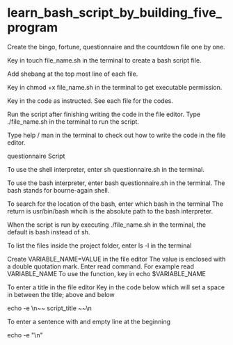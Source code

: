 # learn_bash_script_by_building_five_program

Create the bingo, fortune, questionnaire and the countdown file one by one.

Key in touch file_name.sh in the terminal to create a bash script file.

Add shebang at the top most line of each file.

Key in chmod +x file_name.sh in the terminal to get executable permission.

Key in the code as instructed. See each file for the codes.

Run the script after finishing writing the code in the file editor. Type ./file_name.sh in the terminal to run the script. 

Type help / man in the terminal to check out how to write the code in the file editor. 


questionnaire Script

To use the shell interpreter, enter sh questionnaire.sh in the terminal. 

To use the bash interpreter, enter bash questionnaire.sh in the terminal. The bash stands for bourne-again shell.

To search for the location of the bash, enter which bash in the terminal
The return is usr/bin/bash whcih is the absolute path to the bash interpreter. 

When the script is run by executing ./file_name.sh in the terminal, the default is bash instead of sh.

To list the files inside the project folder, enter ls -l in the terminal 

Create VARIABLE_NAME=VALUE in the file editor
The value is enclosed with a double quotation mark. 
Enter read command. For example read VARIABLE_NAME
To use the function, key in echo $VARIABLE_NAME

To enter a title in the file editor
Key in the code below which will set a space in between the title; above and below

 echo -e \n~~ script_title ~~\n

To enter a sentence with and empty line at the beginning

  echo -e "\n<text>"




